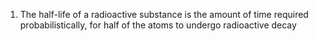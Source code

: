 1. The half-life of a radioactive substance is the amount of time required probabilistically, for half of the atoms to undergo radioactive decay
